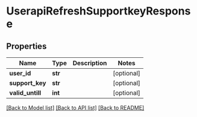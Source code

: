# UserapiRefreshSupportkeyResponse

## Properties
Name | Type | Description | Notes
------------ | ------------- | ------------- | -------------
**user_id** | **str** |  | [optional] 
**support_key** | **str** |  | [optional] 
**valid_untill** | **int** |  | [optional] 

[[Back to Model list]](../README.md#documentation-for-models) [[Back to API list]](../README.md#documentation-for-api-endpoints) [[Back to README]](../README.md)

